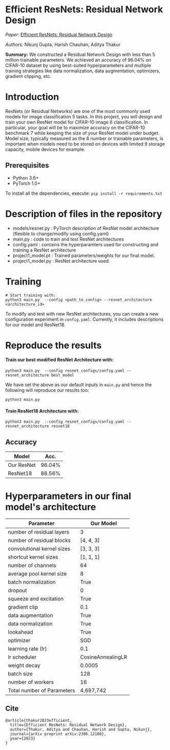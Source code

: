 # Efficient ResNets: Residual Network Design 

*Paper:* [Efficient ResNets: Residual Network Design](https://arxiv.org/abs/2306.12100)

*Authors:* Nikunj Gupta, Harish Chauhan, Aditya Thakur 

**Summary:** We constructed a Residual Network Design with less than 5 million trainable parameters. We achieved an accuracy of 96.04% on CIFAR-10 dataset by using best-suited hyperparameters and multiple training strategies like data normalization, data augmentation, optimizers, gradient clipping, etc.

# Introduction 
ResNets (or Residual Networks) are one of the most commonly used models for image classification
5 tasks. In this project, you will design and train your own ResNet model for CIFAR-10 image
6 classification. In particular, your goal will be to maximize accuracy on the CIFAR-10 benchmark
7 while keeping the size of your ResNet model under budget. Model size, typically measured as the
8 number or trainable parameters, is important when models need to be stored on devices with limited
9 storage capacity, mobile devices for example. 

## Prerequisites
- Python 3.6+
- PyTorch 1.0+

To install all the dependencies, execute: `pip install -r requirements.txt`

# Description of files in the repository 
- models/resnet.py : PyTorch description of ResNet model architecture (flexible to change/modify using config.yaml) 
- main.py : code to train and test ResNet architectures 
- config.yaml : contains the hyperparamters used for constructing and training a ResNet architecture 
- project1_model.pt : Trained parameters/weights for our final model.
- project1_model.py : ResNet architecture used.

# Training
```
# Start training with: 
python3 main.py  --config <path_to_config> --resnet_architecture <architecture_id>
```
To modify and test with new ResNet architectures, you can create a new configuration experiment in `config.yaml`. Currently, it includes descriptions for our model and ResNet18. 

# Reproduce the results 

#### Train our best modified ResNet Architecture with: 
```
python3 main.py  --config resnet_configs/config.yaml --resnet_architecture best_model
```
We have set the above as our default inputs in `main.py` and hence the following will reproduce our results too: 
```
python3 main.py 
```

#### Train ResNet18 Architecture with: 
```
python3 main.py  --config resnet_configs/config.yaml --resnet_architecture resnet18
```

## Accuracy
| Model             | Acc.        |
| ----------------- | ----------- |
| Our ResNet          | 96.04%      |
| ResNet18           | 88.56%     |

# Hyperparameters in our final model's architecture 

| Parameter                    | Our Model       |
| ---------------------------- | --------------- |
|number of residual layers     |3                |
|number of residual blocks | [4, 4, 3]| 
|convolutional kernel sizes |[3, 3, 3] |
|shortcut kernel sizes |[1, 1, 1] |
|number of channels |64 |
|average pool kernel size |8|
|batch normalization |True |
|dropout |0 |
|squeeze and excitation |True|
|gradient clip |0.1|
|data augmentation |True|
|data normalization |True|
|lookahead |True |
|optimizer |SGD|
|learning rate (lr)| 0.1|
|lr scheduler |CosineAnnealingLR|
|weight decay |0.0005|
|batch size |128 |
|number of workers |16|
|Total number of Parameters| 4,697,742|

## Cite 
```
@article{thakur2023efficient,
  title={Efficient ResNets: Residual Network Design},
  author={Thakur, Aditya and Chauhan, Harish and Gupta, Nikunj},
  journal={arXiv preprint arXiv:2306.12100},
  year={2023}
}
```

